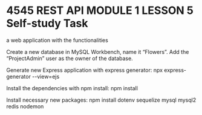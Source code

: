 # 4545 REST API MODULE 1 LESSON 5 Self-study Task
 a web application with the functionalities

Create a new database in MySQL Workbench, name it “Flowers”. Add the “ProjectAdmin” user as the owner of the database.

Generate new Express application with express generator:
npx express-generator --view=ejs

Install the dependencies with npm install:
npm install

Install necessary new packages:
npm install dotenv sequelize mysql mysql2 redis nodemon

